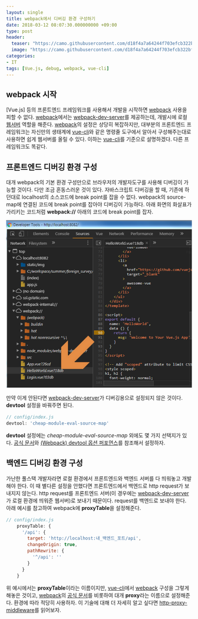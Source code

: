 ```yaml
---
layout: single
title: webpack에서 디버깅 환경 구성하기
date: 2018-03-12 08:07:30.000000000 +09:00
type: post
header:
  teaser: "https://camo.githubusercontent.com/d18f4a7a64244f703efcb322bf298dcb4ca38856/68747470733a2f2f7765627061636b2e6a732e6f72672f6173736574732f69636f6e2d7371756172652d6269672e737667"
  image: "https://camo.githubusercontent.com/d18f4a7a64244f703efcb322bf298dcb4ca38856/68747470733a2f2f7765627061636b2e6a732e6f72672f6173736574732f69636f6e2d7371756172652d6269672e737667"
categories:
- IT
tags: [Vue.js, debug, webpack, vue-cli]
---
```


## webpack 시작
[Vue.js] 등의 프론트엔드 프레임워크를 사용해서 개발을 시작하면 [webpack] 사용을 피할 수 없다. 
[webpack]에서는 [webpack-dev-server]를 제공하는데, 개발시에 로컬 [웹서버](https://developer.mozilla.org/ko/docs/Learn/Common_questions/What_is_a_web_server) 역할을 해준다. 
[webpack]의 설정은 상당히 복잡하지만, 대부분의 프론트엔드 프레임워크는 자신만의 생태계에 [vue-cli]와 같은 명령줄 도구에서 알아서 구성해주는대로 사용하면 쉽게 웹서버를 올릴 수 있다. 
이하는 [vue-cli]를 기준으로 설명하겠다. 다른 프레임워크도 똑같다. 

## 프론트엔드 디버깅 환경 구성
대개 webpack의 기본 환경 구성만으로 브라우저의 개발자도구를 사용해 디버깅이 가능할 것이다. 다만 조금 혼동스러운 것이 있다. 
자바스크립트 디버깅을 할 때, 기존에 하던대로 localhost의 소스코드에 break point를 잡을 수 없다. 
webpack의 source-map에 연결된 코드에 break point를 잡아야 디버깅이 가능하다. 
아래 화면의 화살표가 가리키는 코드처럼 **webpack://** 아래의 코드에 break point를 잡자.

![webpack frontend debug](/assets/images/webpack-frontend-debug.png)

만약 이게 안된다면 [webpack-dev-server]가 디버깅용으로 설정되지 않은 것이다. 
**devtool** 설정을 바꿔주면 된다.

```javascript
// config/index.js
devtool: 'cheap-module-eval-source-map'
```

**devtool** 설정에는 *cheap-module-eval-source-map* 외에도 몇 가지 선택지가 있다. [공식 문서](https://webpack.js.org/configuration/devtool/#devtool)와 [(Webpack) devtool 옵션 퍼포먼스](https://blog.perfectacle.com/2016/11/14/webpack-devtool-option-performance/)를 참조해서 설정하자.

## 백엔드 디버깅 환경 구성
가난한 풀스택 개발자라면 로컬 환경에서 프론트엔드와 백엔드 서버를 다 띄워놓고 개발해야 한다. 이 때 별다른 설정을 안했다면 프론트엔드에서 백엔드로 http request가 보내지지 않는다. http request를 프론트엔드 서버(이 경우에는 [webpack-dev-server]가 로컬 환경에 띄워준 웹서버)로 보내기 때문이다. request를 백엔드로 보내야 한다. 아래 예시를 참고하여 webpack에 **proxyTable**을 설정해준다.

```javascript
// config/index.js
    proxyTable: {
      '/api': {
        target: 'http://localhost:내_백엔드_포트/api',
        changeOrigin: true,
        pathRewrite: {
          '^/api': ''
        }
      }
    }
```

위 예시에서는 **proxyTable**이라는 이름이지만, [vue-cli]에서 [webpack] 구성을 그렇게 해놓은 것이고, [webpack]의 [공식 문서](https://webpack.js.org/configuration/dev-server/#devserver-proxy)를 비롯하여 대개 **proxy**라는 이름으로 설정해준다. 환경에 따라 적당히 사용하자. 
이 기술에 대해 더 자세히 알고 싶다면 [http-proxy-middleware](https://github.com/chimurai/http-proxy-middleware)를 읽어보자. 

[webpack]: https://webpack.js.org/
[vue-cli]: https://github.com/vuejs/vue-cli/blob/dev/docs/README.md
[webpack-dev-server]: https://webpack.js.org/configuration/dev-server/
